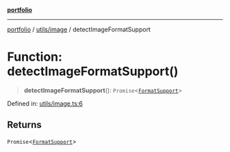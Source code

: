 [**portfolio**](../../../README.md)

***

[portfolio](../../../modules.md) / [utils/image](../README.md) / detectImageFormatSupport

# Function: detectImageFormatSupport()

> **detectImageFormatSupport**(): `Promise`\<[`FormatSupport`](../interfaces/FormatSupport.md)\>

Defined in: [utils/image.ts:6](https://github.com/tnorlund/Portfolio/blob/e267b8cbb875b25673f0a41ef1d448c31126a018/portfolio/utils/image.ts#L6)

## Returns

`Promise`\<[`FormatSupport`](../interfaces/FormatSupport.md)\>
